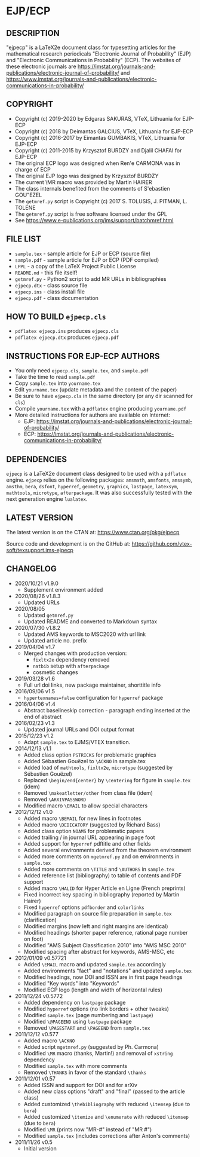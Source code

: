 # EJP/ECP

## DESCRIPTION 

"ejpecp" is a LaTeX2e document class for typesetting articles for the 
mathematical research periodicals "Electronic Journal of Probability" (EJP) 
and "Electronic Communications in Probability" (ECP). The websites of these
electronic journals are https://imstat.org/journals-and-publications/electronic-journal-of-probability/
and https://www.imstat.org/journals-and-publications/electronic-communications-in-probability/

## COPYRIGHT

-   Copyright (c) 2019-2020 by Edgaras SAKURAS, VTeX, Lithuania for EJP-ECP
-   Copyright (c) 2018 by Deimantas GALCIUS, VTeX, Lithuania for EJP-ECP
-   Copyright (c) 2016-2017 by Eimantas GUMBAKIS, VTeX, Lithuania for EJP-ECP
-   Copyright (c) 2011-2015 by Krzysztof BURDZY and Djalil CHAFAI for EJP-ECP
-   The original ECP logo was designed when Ren\'e CARMONA was in charge of ECP
-   The original EJP logo was designed by Krzysztof BURDZY
-   The current \MR macro was provided by Martin HAIRER
-   The class internals benefited from the comments of S\'ebastien GOU\"EZEL
-   The `getmref.py` script is Copyright (c) 2017 S. TOLUSIS, J. PITMAN, L. TOLENE
-   The `getmref.py` script is free software licensed under the GPL
-   See https://www.e-publications.org/ims/support/batchmref.html

## FILE LIST

-   `sample.tex` - sample article for EJP or ECP (source file)
-   `sample.pdf` - sample article for EJP or ECP (PDF compiled)
-   `LPPL` - a copy of the LaTeX Project Public License
-   `README.md` - this file itself!
-   `getmref.py` - Python2 script to add MR URLs in bibliographies 
-   `ejpecp.dtx` - class source file 
-   `ejpecp.ins` - class install file
-   `ejpecp.pdf` - class documentation

## HOW TO BUILD `ejpecp.cls`

-   `pdflatex ejpecp.ins` produces `ejpecp.cls`
-   `pdflatex ejpecp.dtx` produces `ejpecp.pdf`

## INSTRUCTIONS FOR EJP-ECP AUTHORS

-   You only need `ejpecp.cls`, `sample.tex`, and `sample.pdf`
-   Take the time to read `sample.pdf`
-   Copy `sample.tex` into `yourname.tex`
-   Edit `yourname.tex` (update metadata and the content of the paper)
-   Be sure to have `ejpecp.cls` in the same directory (or any dir scanned for `cls`)
-   Compile `yourname.tex` with a `pdflatex` engine producing `yourname.pdf`
-   More detailed instructions for authors are available on Internet:
    -   EJP: https://imstat.org/journals-and-publications/electronic-journal-of-probability/
    -   ECP: https://imstat.org/journals-and-publications/electronic-communications-in-probability/

## DEPENDENCIES

`ejpecp` is a LaTeX2e document class designed to be used with a `pdflatex` engine.
`ejpecp` relies on the following packages: `amsmath`, `amsfonts`, `amssymb`, `amsthm`,
`bera`, `dsfont`, `hyperref`, `geometry`, `graphicx`, `lastpage`, `latexsym`, `mathtools`, 
`microtype`, `afterpackage`. It was also successfully tested with the next 
generation engine `lualatex`.

## LATEST VERSION

The latest version is on the CTAN at: 
https://www.ctan.org/pkg/ejpecp

Source code and development is on the GitHub at:
https://github.com/vtex-soft/texsupport.ims-ejpecp

## CHANGELOG

-   2020/10/21 v1.9.0
    -   Supplement environment added
-   2020/08/26 v1.8.3
    -   Updated URLs
-   2020/08/05
    -   Updated `getmref.py`
    -   Updated README and converted to Markdown syntax
-   2020/07/30 v1.8.2
    -   Updated AMS keywords to MSC2020 with url link
    -   Updated article no. prefix
-   2019/04/04 v1.7
    -   Merged changes with production version:
        -   `fixltx2e` dependency removed
        -   `natbib` setup with `afterpackage`
        -   cosmetic changes
-   2019/03/28 v1.6
    -   Full url doi links, new package maintainer, shorttitle info
-   2016/09/06 v1.5
    -   `hypertexnames=false` configuration for `hyperref` package
-   2016/04/06 v1.4
    -   Abstract baselineskip correction - paragraph ending inserted at the end of abstract
-   2016/02/23 v1.3
    -   Updated journal URLs and DOI output format
-   2015/12/23 v1.2
    -   Adapt `sample.tex` to EJMS/VTEX transition.
-   2014/12/13 v1.1
    -   Added class option `PSTRICKS` for problematic graphics
    -   Added Sébastien Gouëzel to `\ACKNO` in sample.tex
    -   Added load of `mathtools`, `fixltx2e`, `microtype` (suggested by Sébastien Gouëzel)
    -   Replaced `\begin/end{center}` by `\centering` for figure in `sample.tex` (idem)
    -   Removed `\makeatletter/other` from class file (idem)
    -   Removed `\ARXIVPASSWORD`
    -   Modified macro `\EMAIL` to allow special characters
-   2012/12/12 v1.0
    -   Added macro `\BEMAIL` for new lines in footnotes
    -   Added macro `\DEDICATORY` (suggested by Richard Bass)
    -   Added class option `NOAMS` for problematic papers
    -   Added trailing / in journal URL appearing in page foot
    -   Added support for `hyperref` pdftitle and other fields
    -   Added several environments derived from the theorem environment 
    -   Added more comments on `mgetmref.py` and on environments in `sample.tex`
    -   Added more comments on `\TITLE` and `\AUTHORS` in `sample.tex`
    -   Added reference list (bibliography) to table of contents and PDF support
    -   Added macro `\HALID` for Hyper Article en Ligne (French preprints)
    -   Fixed incorrect key spacing in bibliography (reported by Martin Hairer)
    -   Fixed `hyperref` options `pdfborder` and `colorlinks`
    -   Modified paragraph on source file preparation in `sample.tex` (clarification) 
    -   Modified margins (now left and right margins are identical)
    -   Modified headings (shorter paper reference, rational page number on foot)
    -   Modified "AMS Subject Classification 2010" into "AMS MSC 2010"
    -   Modified spacing after abstract for keywords, AMS-MSC, etc
-   2012/01/09 v0.57721
    -   Added `\EMAIL` macro and updated `sample.tex` accordingly
    -   Added environments "fact" and "notations" and updated `sample.tex`
    -   Modified headings, now DOI and ISSN are in first page headings
    -   Modified "Key words" into "Keywords"
    -   Modified ECP logo (length and width of horizontal rules)
-   2011/12/24 v0.5772
    -   Added dependency on `lastpage` package
    -   Modified `hyperref` options (no link borders + other tweaks)
    -   Modified `sample.tex` (page numbering and `lastpage`)
    -   Modified `\@PAGEEND` using `lastpage` package
    -   Removed  `\PAGESTART` and `\PAGEEND` from `sample.tex`
-   2011/12/12 v0.577 
    -   Added macro `\ACKNO`
    -   Added script `mgetmref.py` (suggested by Ph. Carmona)
    -   Modified `\MR` macro (thanks, Martin!) and removal of `xstring` dependency
    -   Modified `sample.tex` with more comments 
    -   Removed `\THANKS` in favor of the standard `\thanks`
-   2011/12/01 v0.57
    -   Added ISSN and support for DOI and for arXiv
    -   Added new class options "draft" and "final" (passed to the article class)
    -   Added customized `\thebibliography` with reduced `\itemsep` (due to `bera`)
    -   Added customized `\itemize` and `\enumerate` with reduced `\itemsep` (due to `bera`)
    -   Modified `\MR` (prints now "MR-#" instead of "MR #")
    -   Modified `sample.tex` (includes corrections after Anton's comments)
-   2011/11/26 v0.5
    -   Initial version

